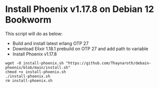 # Install Phoenix v1.17.8 on Debian 12 Bookworm
This script will do as below:
- Build and install latest erlang OTP 27
- Download Elixir 1.18.1 prebuild on OTP 27 and add path to variable
- Install Phoenix v1.17.8

```
wget -O install-phoenix.sh "https://github.com/Thaynaroth/debain-phoenix/blob/main/install.sh"
chmod +x install-phoenix.sh
./install-phoenix.sh
rm install-phoenix.sh
```
